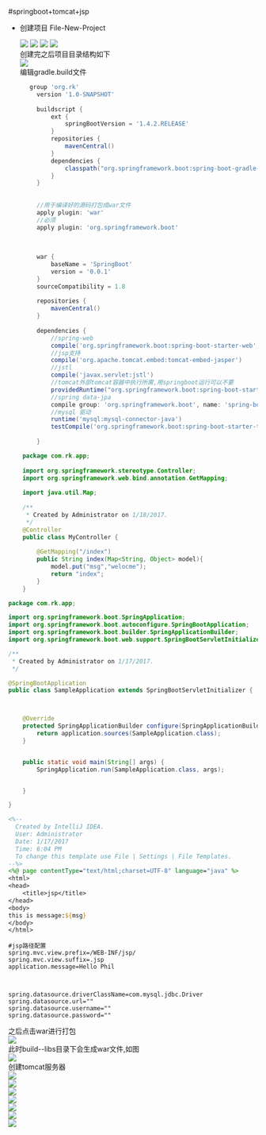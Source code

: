 #springboot+tomcat+jsp
* 创建项目
    File-New-Project  
   
    ![](screenshot/create_project.png)
    ![](screenshot/create_project_1.png)
    ![](screenshot/create_project_2.png)
    ![](screenshot/create_project_3.png)  
    创建完之后项目目录结构如下  
    ![](screenshot/create_project_4.png)   
    编辑gradle.build文件
```groovy
      group 'org.rk'
        version '1.0-SNAPSHOT'
        
        buildscript {
            ext {
                springBootVersion = '1.4.2.RELEASE'
            }
            repositories {
                mavenCentral()
            }
            dependencies {
                classpath("org.springframework.boot:spring-boot-gradle-plugin:${springBootVersion}")
            }
        }
        
        
        //用于编译好的源码打包成war文件
        apply plugin: 'war'
        //必须
        apply plugin: 'org.springframework.boot'
        
        
        
        war {
            baseName = 'SpringBoot'
            version = '0.0.1'
        }
        sourceCompatibility = 1.8
        
        repositories {
            mavenCentral()
        }
        
        dependencies {
            //spring-web
            compile('org.springframework.boot:spring-boot-starter-web')
            //jsp支持
            compile('org.apache.tomcat.embed:tomcat-embed-jasper')
            //jstl
            compile('javax.servlet:jstl')
            //tomcat外部tomcat容器中执行所需,用springboot运行可以不要
            providedRuntime("org.springframework.boot:spring-boot-starter-tomcat")
            //spring data-jpa
            compile group: 'org.springframework.boot', name: 'spring-boot-starter-data-jpa', version: '1.4.2.RELEASE'
            //mysql 驱动
            runtime('mysql:mysql-connector-java')
            testCompile('org.springframework.boot:spring-boot-starter-test')
        
        }
```

```java
    package com.rk.app;
    
    import org.springframework.stereotype.Controller;
    import org.springframework.web.bind.annotation.GetMapping;
    
    import java.util.Map;
    
    /**
     * Created by Administrator on 1/18/2017.
     */
    @Controller
    public class MyController {
    
        @GetMapping("/index")
        public String index(Map<String, Object> model){
            model.put("msg","welocme");
            return "index";
        }
    }

```
```java
package com.rk.app;

import org.springframework.boot.SpringApplication;
import org.springframework.boot.autoconfigure.SpringBootApplication;
import org.springframework.boot.builder.SpringApplicationBuilder;
import org.springframework.boot.web.support.SpringBootServletInitializer;

/**
 * Created by Administrator on 1/17/2017.
 */

@SpringBootApplication
public class SampleApplication extends SpringBootServletInitializer {



    @Override
    protected SpringApplicationBuilder configure(SpringApplicationBuilder application) {
        return application.sources(SampleApplication.class);
    }


    public static void main(String[] args) {
        SpringApplication.run(SampleApplication.class, args);


    }

}
```


```jsp
<%--
  Created by IntelliJ IDEA.
  User: Administrator
  Date: 1/17/2017
  Time: 6:04 PM
  To change this template use File | Settings | File Templates.
--%>
<%@ page contentType="text/html;charset=UTF-8" language="java" %>
<html>
<head>
    <title>jsp</title>
</head>
<body>
this is message:${msg}
</body>
</html>
```
```properties
#jsp路径配置
spring.mvc.view.prefix=/WEB-INF/jsp/
spring.mvc.view.suffix=.jsp
application.message=Hello Phil



spring.datasource.driverClassName=com.mysql.jdbc.Driver
spring.datasource.url=""
spring.datasource.username=""
spring.datasource.password=""
```
之后点击war进行打包  
![](screenshot/create_project_5.png)  
此时build--libs目录下会生成war文件,如图  
![](screenshot/create_project_6.png)  
创建tomcat服务器  
![](screenshot/create_project_7.png)  
 ![](screenshot/create_project_8.png)   
 ![](screenshot/create_project_9.png)   
 ![](screenshot/create_project_10.png)   
 ![](screenshot/create_project_11.png)   
 ![](screenshot/create_project_12.png)   
 ![](screenshot/create_project_13.png)   
 









